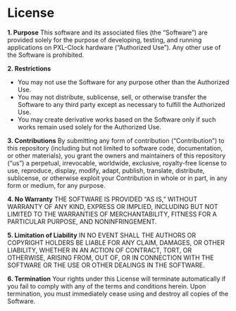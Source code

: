 # License

**1. Purpose**
This software and its associated files (the “Software”) are provided solely for the purpose of developing, testing, and running applications on PXL-Clock hardware (“Authorized Use”). Any other use of the Software is prohibited.

**2. Restrictions**
- You may not use the Software for any purpose other than the Authorized Use.
- You may not distribute, sublicense, sell, or otherwise transfer the Software to any third party except as necessary to fulfill the Authorized Use.
- You may create derivative works based on the Software only if such works remain used solely for the Authorized Use.

**3. Contributions**
By submitting any form of contribution (“Contribution”) to this repository (including but not limited to software code, documentation, or other materials), you grant the owners and maintainers of this repository (“us”) a perpetual, irrevocable, worldwide, exclusive, royalty-free license to use, reproduce, display, modify, adapt, publish, translate, distribute, sublicense, or otherwise exploit your Contribution in whole or in part, in any form or medium, for any purpose.

**4. No Warranty**
THE SOFTWARE IS PROVIDED “AS IS,” WITHOUT WARRANTY OF ANY KIND, EXPRESS OR IMPLIED, INCLUDING BUT NOT LIMITED TO THE WARRANTIES OF MERCHANTABILITY, FITNESS FOR A PARTICULAR PURPOSE, AND NONINFRINGEMENT.

**5. Limitation of Liability**
IN NO EVENT SHALL THE AUTHORS OR COPYRIGHT HOLDERS BE LIABLE FOR ANY CLAIM, DAMAGES, OR OTHER LIABILITY, WHETHER IN AN ACTION OF CONTRACT, TORT, OR OTHERWISE, ARISING FROM, OUT OF, OR IN CONNECTION WITH THE SOFTWARE OR THE USE OR OTHER DEALINGS IN THE SOFTWARE.

**6. Termination**
Your rights under this License will terminate automatically if you fail to comply with any of the terms and conditions herein. Upon termination, you must immediately cease using and destroy all copies of the Software.
